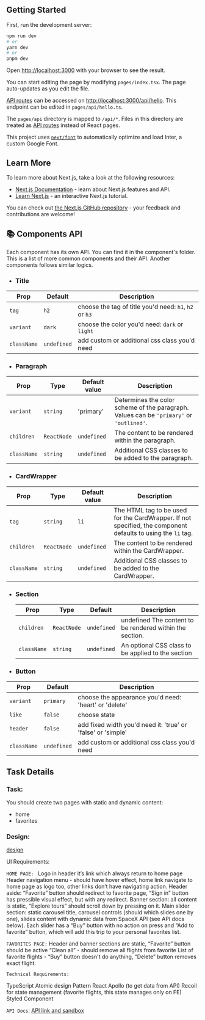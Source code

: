 ## Getting Started

First, run the development server:

```bash
npm run dev
# or
yarn dev
# or
pnpm dev
```

Open [http://localhost:3000](http://localhost:3000) with your browser to see the
result.

You can start editing the page by modifying `pages/index.tsx`. The page
auto-updates as you edit the file.

[API routes](https://nextjs.org/docs/api-routes/introduction) can be accessed on
[http://localhost:3000/api/hello](http://localhost:3000/api/hello). This
endpoint can be edited in `pages/api/hello.ts`.

The `pages/api` directory is mapped to `/api/*`. Files in this directory are
treated as [API routes](https://nextjs.org/docs/api-routes/introduction) instead
of React pages.

This project uses
[`next/font`](https://nextjs.org/docs/basic-features/font-optimization) to
automatically optimize and load Inter, a custom Google Font.

## Learn More

To learn more about Next.js, take a look at the following resources:

- [Next.js Documentation](https://nextjs.org/docs) - learn about Next.js
  features and API.
- [Learn Next.js](https://nextjs.org/learn) - an interactive Next.js tutorial.

You can check out
[the Next.js GitHub repository](https://github.com/vercel/next.js/) - your
feedback and contributions are welcome!

## 📚 Components API

Each component has its own API. You can find it in the component's folder. This
is a list of more common components and their API. Another components follows
similar logics.

- ### Title

| Prop        | Default     | Description                                            |
| ----------- | ----------- | ------------------------------------------------------ |
| `tag`       | `h2`        | choose the tag of title you'd need: `h1`, `h2` or `h3` |
| `variant`   | `dark`      | choose the color you'd need: `dark` or `light`         |
| `className` | `undefined` | add custom or additional css class you'd need          |

- ### Paragraph

| Prop        | Type        | Default value | Description                                                                              |
| ----------- | ----------- | ------------- | ---------------------------------------------------------------------------------------- |
| `variant`   | `string`    | 'primary'     | Determines the color scheme of the paragraph. Values can be `'primary'` or `'outlined'`. |
| `children`  | `ReactNode` | `undefined`   | The content to be rendered within the paragraph.                                         |
| `className` | `string`    | `undefined`   | Additional CSS classes to be added to the paragraph.                                     |

- ### CardWrapper

| Prop        | Type        | Default value | Description                                                                                                  |
| ----------- | ----------- | ------------- | ------------------------------------------------------------------------------------------------------------ |
| `tag`       | `string`    | `li`          | The HTML tag to be used for the CardWrapper. If not specified, the component defaults to using the `li` tag. |
| `children`  | `ReactNode` | `undefined`   | The content to be rendered within the CardWrapper.                                                           |
| `className` | `string`    | `undefined`   | Additional CSS classes to be added to the CardWrapper.                                                       |

- ### Section

  | Prop        | Type        | Default     | Description                                              |
  | ----------- | ----------- | ----------- | -------------------------------------------------------- |
  | `children`  | `ReactNode` | `undefined` | undefined The content to be rendered within the section. |
  | `className` | `string`    | `undefined` | An optional CSS class to be applied to the section       |

- ### Button

| Prop        | Default     | Description                                                  |
| ----------- | ----------- | ------------------------------------------------------------ |
| `variant`   | `primary`   | choose the appearance you'd need: 'heart' or 'delete'        |
| `like`      | `false`     | choose state                                                 |
| `header`    | `false`     | add fixed width you'd need it: 'true' or 'false' or 'simple' |
| `className` | `undefined` | add custom or additional css class you'd need                |

## Task Details

### Task:

You should create two pages with static and dynamic content:

- home
- favorites

### Design:

<a href='https://www.figma.com/file/ixNP25m54o6IUPKuOHU2vp/Design-for-React-test-task?node-id=1%3A8&t=Y6j3k3H2X3IhQ9zl-1'>design</a>

UI Requirements:

`HOME PAGE: ` Logo in header it’s link which always return to home page Header
navigation menu - should have hover effect, home link navigate to home page as
logo too, other links don’t have navigating action. Header aside: “Favorite”
button should redirect to favorite page, “Sign in” button has pressible visual
effect, but with any redirect. Banner section: all content is static, “Explore
tours” should scroll down by pressing on it. Main slider section: static
carousel title, carousel controls (should which slides one by one), slides
content with dynamic data from SpaceX API (see API docs below). Each slider has
a “Buy” button with no action on press and “Add to favorite” button, which will
add this trip to your personal favorites list.

`FAVORITES PAGE:` Header and banner sections are static, “Favorite” button
should be active “Clean all” - should remove all flights from favorite List of
favorite flights - “Buy” button doesn't do anything, “Delete” button removes
exact flight.

`Technical Requirements: `

TypeScript Atomic design Pattern React Apollo (to get data from API) Recoil for
state management (favorite flights, this state manages only on FE) Styled
Component

`API Docs`:
<a href='https://studio.apollographql.com/public/SpaceX-pxxbxen/variant/current/explorer'>API
link and sandbox</a>

